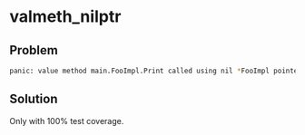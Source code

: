 # valmeth_nilptr

## Problem

```sh
panic: value method main.FooImpl.Print called using nil *FooImpl pointer
```
## Solution

Only with 100% test coverage. 
